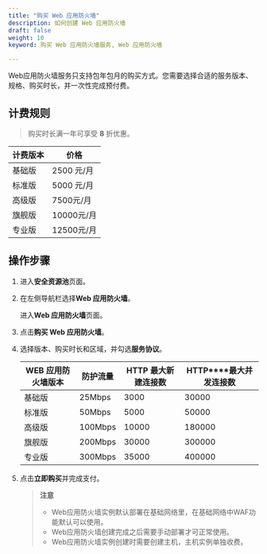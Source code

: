 ```yaml
---
title: "购买 Web 应用防火墙"
description: 如何创建 Web 应用防火墙
draft: false
weight: 10
keyword: 购买 Web 应用防火墙服务, Web 应用防火墙

---
```


Web应用防火墙服务只支持包年包月的购买方式。您需要选择合适的服务版本、规格、购买时长，并一次性完成预付费。

## 计费规则

> 购买时长满一年可享受 **8** 折优惠。

| **计费版本** | **价格**   |
| ------------ | ---------- |
| 基础版       | 2500 元/月 |
| 标准版       | 5000 元/月 |
| 高级版       | 7500元/月  |
| 旗舰版       | 10000元/月 |
| 专业版       | 12500元/月 |

## 操作步骤

1. 进入**安全资源池**页面。

2. 在左侧导航栏选择**Web 应用防火墙**。

   进入**Web 应用防火墙**页面。

3. 点击**购买 Web 应用防火墙**。

4. 选择版本、购买时长和区域，并勾选**服务协议**。

   | WEB 应用防火墙版本 | 防护流量 | HTTP 最大新建连接数 | **HTTP****最大并发连接数** |
   | ------------------ | -------- | ------------------- | -------------------------- |
   | 基础版             | 25Mbps   | 3000                | 30000                      |
   | 标准版             | 50Mbps   | 5000                | 50000                      |
   | 高级版             | 100Mbps  | 10000               | 180000                     |
   | 旗舰版             | 200Mbps  | 30000               | 300000                     |
   | 专业版             | 300Mbps  | 35000               | 400000                     |

5. 点击**立即购买**并完成支付。

   > **注意**
   >
   > * Web应用防火墙实例默认部署在基础网络里，在基础网络中WAF功能默认可以使用。
   > * Web应用防火墙创建完成之后需要手动部署才可正常使用。
   > * Web应用防火墙实例创建时需要创建主机，主机实例单独收费。